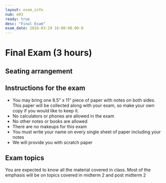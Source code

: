 ```yaml
---
layout: exam_info
num: e03
ready: true
desc: "Final Exam"
exam_date: 2018-03-19 16:00:00.00-8
---
```



# Final Exam (3 hours)

## Seating arrangement



## Instructions for the exam

* You may bring one 8.5" x 11" piece of paper with notes on both sides. This paper will be collected along with your exam, so make your own copy if you would like to keep it.
* No calculators or phones are allowed in the exam
* No other notes or books are allowed
* There are no makeups for this exam
* You must write your name on every single sheet of paper including your notes
* We will provide you with scratch paper

## Exam topics

You are expected to know all the material covered in class. Most of the emphasis will be on topics covered in midterm 2 and post midterm 2
